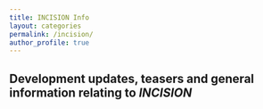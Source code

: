 ```yaml
---
title: INCISION Info
layout: categories
permalink: /incision/
author_profile: true
---
```

Development updates, teasers and general information relating to _INCISION_
----
